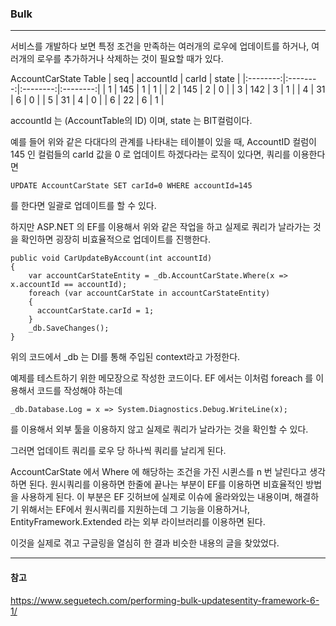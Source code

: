 ### Bulk
---
서비스를 개발하다 보면 특정 조건을 만족하는 여러개의 로우에 업데이트를 하거나, 여러개의 로우를 추가하거나 삭제하는 것이 필요할 때가 있다.

AccountCarState Table
| seq | accountId | carId | state |
|:--------:|:--------:|:--------:|:--------:|
| 1 | 145 | 1 | 1 |
| 2 | 145 | 2 | 0 |
| 3 | 142 | 3 | 1 |
| 4 | 31 | 6 | 0 |
| 5 | 31 | 4 | 0 |
| 6 | 22 | 6 | 1 |

accountId 는 (AccountTable의 ID) 이며, state 는 BIT컬럼이다.

예를 들어 위와 같은 다대다의 관계를 나타내는 테이블이 있을 때, AccountID 컬럼이 145 인 컬럼들의 carId 값을 0 로 업데이트 하겠다라는 로직이 있다면, 쿼리를 이용한다면

```UPDATE AccountCarState SET carId=0 WHERE accountId=145 ```

를 한다면 일괄로 업데이트를 할 수 있다.

하지만 ASP.NET 의 EF를 이용해서 위와 같은 작업을 하고 실제로 쿼리가 날라가는 것을 확인하면 굉장히 비효율적으로 업데이트를 진행한다.

```
public void CarUpdateByAccount(int accountId)
{
    var accountCarStateEntity = _db.AccountCarState.Where(x => x.accountId == accountId);
    foreach (var accountCarState in accountCarStateEntity)
    {
      accountCarState.carId = 1;
    }
    _db.SaveChanges();
}

```

위의 코드에서 _db 는 DI를 통해 주입된 context라고 가정한다.

예제를 테스트하기 위한 메모장으로 작성한 코드이다. EF 에서는 이처럼 foreach 를 이용해서 코드를 작성해야 하는데

```_db.Database.Log = x => System.Diagnostics.Debug.WriteLine(x);```

를 이용해서 외부 툴을 이용하지 않고 실제로 쿼리가 날라가는 것을 확인할 수 있다.

그러면 업데이트 쿼리를 로우 당 하나씩 쿼리를 날리게 된다.

AccountCarState 에서 Where 에 해당하는 조건을 가진 시퀸스를 n 번 날린다고 생각하면 된다. 원시쿼리를 이용하면 한줄에 끝나는 부분이 EF를 이용하면 비효율적인 방법을 사용하게 된다. 이 부분은 EF 깃허브에 실제로 이슈에 올라와있는 내용이며, 해결하기 위해서는 EF에서 원시쿼리를 지원하는데 그 기능을 이용하거나, EntityFramework.Extended 라는 외부 라이브러리를 이용하면 된다.

이것을 실제로 겪고 구글링을 열심히 한 결과 비슷한 내용의 글을 찾았었다.

---
#### 참고
https://www.seguetech.com/performing-bulk-updatesentity-framework-6-1/